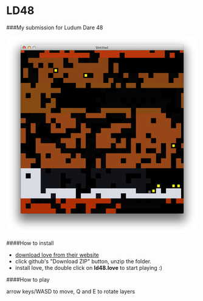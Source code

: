 LD48 
====

###My submission for Ludum Dare 48

![screenshot](https://raw.githubusercontent.com/esbie/ld48/master/screenshot.png "screenshot")

####How to install
* [download love from their website](https://love2d.org/)
* click github's "Download ZIP" button, unzip the folder.
* install love, the double click on __ld48.love__ to start playing :)

####How to play

arrow keys/WASD to move, Q and E to rotate layers


